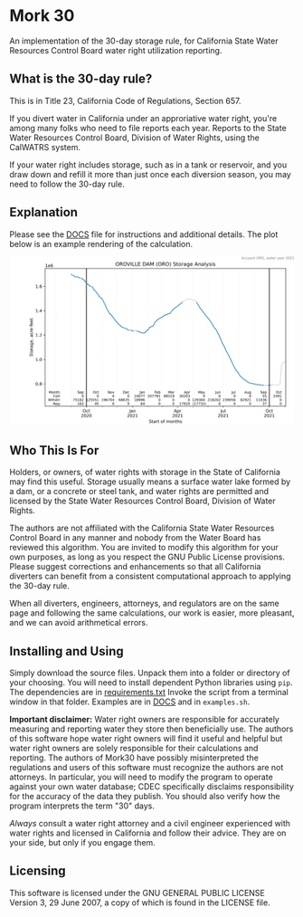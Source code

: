 # Mork 30
An implementation of the 30-day storage rule, for California State Water Resources Control Board water right utilization reporting.

## What is the 30-day rule?
This is in Title 23, California Code of Regulations, Section 657.

If you divert water in California under an approriative water right, you're
among many folks who need to file reports each year.
Reports to the State Water Resources Control Board, Division of Water Rights,
using the CalWATRS system.

If your water right includes storage, such as in a tank or reservoir, and
you draw down and refill it more than just once each diversion season, you may need
to follow the 30-day rule.

## Explanation
Please see the [DOCS](DOCS.md) file for instructions and additional details.
The plot below is an example rendering of the calculation.

![Oroville 2021 plot](example_oro_2021.svg)

## Who This Is For
Holders, or owners, of water rights with storage in the State of California may find this useful.
Storage usually means a surface water lake formed by a dam, or a concrete or steel tank,
and water rights are permitted and licensed by the State Water Resources Control Board,
Division of Water Rights.

The authors are not affiliated with the California State Water Resources Control Board in any manner
and nobody from the Water Board has reviewed this algorithm. You are invited to modify this
algorithm for your own purposes, as long as you respect the GNU Public License provisions.
Please suggest corrections and enhancements so that all California diverters can benefit from
a consistent computational approach to applying the 30-day rule.

When all diverters, engineers, attorneys, and regulators are on the same page and following the same calculations, our work is easier, more pleasant,
and we can avoid arithmetical errors.

## Installing and Using
Simply download the source files. Unpack them into a folder or directory of your choosing.
You will need to install dependent Python libraries using `pip`. The dependencies are in [requirements.txt](requirements.txt)
Invoke the script from a terminal window in that folder. Examples are in [DOCS](DOCS.md) and in `examples.sh`.

__Important disclaimer:__ Water right owners are responsible for accurately measuring and reporting water they
store then beneficially use.
The authors of this software hope water right owners will find it useful and helpful
but water right owners are solely responsible for their calculations and reporting.
The authors of Mork30 have possibly misinterpreted the regulations and users of this software must recognize
the authors are not attorneys.
In particular, you will need to modify the program to operate against your own water database;
CDEC specifically disclaims responsibility for the accuracy of the data they publish.
You should also verify how the program interprets the term "30" days.

*Always* consult a water right attorney and a civil engineer experienced with water rights and licensed in California and follow their advice. They are on your side, but only if you engage them.

## Licensing
This software is licensed under the  GNU GENERAL PUBLIC LICENSE Version 3, 29 June 2007, a copy of which is found in the LICENSE file.